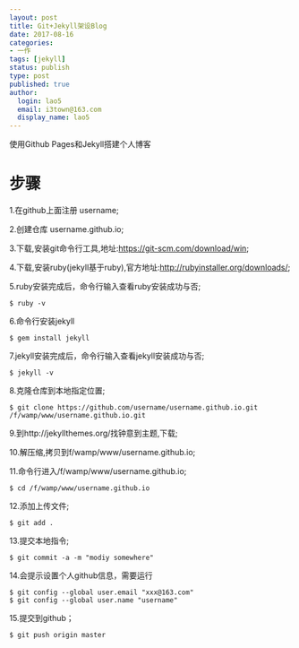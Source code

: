 ```yaml
---
layout: post
title: Git+Jekyll架设Blog
date: 2017-08-16
categories:
- 一作
tags: [jekyll]
status: publish
type: post
published: true
author:
  login: lao5
  email: i3town@163.com
  display_name: lao5
---
```


使用Github Pages和Jekyll搭建个人博客

# 步骤
1.在github上面注册 username;

2.创建仓库 username.github.io;

3.下载,安装git命令行工具,地址:https://git-scm.com/download/win;

4.下载,安装ruby(jekyll基于ruby),官方地址:http://rubyinstaller.org/downloads/;

5.ruby安装完成后，命令行输入查看ruby安装成功与否;
```
$ ruby -v
```

6.命令行安装jekyll
```
$ gem install jekyll
```

7.jekyll安装完成后，命令行输入查看jekyll安装成功与否;
```
$ jekyll -v
```

8.克隆仓库到本地指定位置;
```
$ git clone https://github.com/username/username.github.io.git /f/wamp/www/username.github.io.git
```

9.到http://jekyllthemes.org/找钟意到主题,下载;

10.解压缩,拷贝到f/wamp/www/username.github.io;

11.命令行进入/f/wamp/www/username.github.io;
```
$ cd /f/wamp/www/username.github.io
```

12.添加上传文件;
```
$ git add .
```

13.提交本地指令;
```
$ git commit -a -m "modiy somewhere"
```

14.会提示设置个人github信息，需要运行
```
$ git config --global user.email "xxx@163.com"
$ git config --global user.name "username"
```

15.提交到github；
```
$ git push origin master
```
